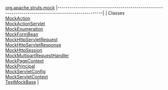 [org.apache.struts.mock](../../../../org/apache/struts/mock/package-summary.html.md)
|----------------------------------------------------------------------------------------------------|
| Classes                                                                                            
  [MockAction](MockAction.html.md "class in org.apache.struts.mock")                                    
  [MockActionServlet](MockActionServlet.html.md "class in org.apache.struts.mock")                      
  [MockEnumeration](MockEnumeration.html.md "class in org.apache.struts.mock")                          
  [MockFormBean](MockFormBean.html.md "class in org.apache.struts.mock")                                
  [MockHttpServletRequest](MockHttpServletRequest.html.md "class in org.apache.struts.mock")            
  [MockHttpServletResponse](MockHttpServletResponse.html.md "class in org.apache.struts.mock")          
  [MockHttpSession](MockHttpSession.html.md "class in org.apache.struts.mock")                          
  [MockMultipartRequestHandler](MockMultipartRequestHandler.html.md "class in org.apache.struts.mock")  
  [MockPageContext](MockPageContext.html.md "class in org.apache.struts.mock")                          
  [MockPrincipal](MockPrincipal.html.md "class in org.apache.struts.mock")                              
  [MockServletConfig](MockServletConfig.html.md "class in org.apache.struts.mock")                      
  [MockServletContext](MockServletContext.html.md "class in org.apache.struts.mock")                    
  [TestMockBase](TestMockBase.html.md "class in org.apache.struts.mock")                                |


